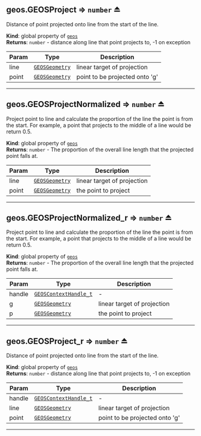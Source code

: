<a name="exp_module_geos--geos.GEOSProject"></a>

## geos.GEOSProject ⇒ <code>number</code> ⏏
Distance of point projected onto line from the start of the line.

**Kind**: global property of [<code>geos</code>](/typedefs-enums/typedefs-enums.html#module_geos)  
**Returns**: <code>number</code> - distance along line that point projects to, -1 on exception  

| Param | Type | Description |
| --- | --- | --- |
| line | [<code>GEOSGeometry</code>](/typedefs-enums/typedefs-enums.html#GEOSGeometry) | linear target of projection |
| point | [<code>GEOSGeometry</code>](/typedefs-enums/typedefs-enums.html#GEOSGeometry) | point to be projected onto 'g' |


---
<a name="exp_module_geos--geos.GEOSProjectNormalized"></a>

## geos.GEOSProjectNormalized ⇒ <code>number</code> ⏏
Project point to line and calculate the proportion of the line the point is from the start. For example, a point that projects to the middle of a line would be return 0.5.

**Kind**: global property of [<code>geos</code>](/typedefs-enums/typedefs-enums.html#module_geos)  
**Returns**: <code>number</code> - The proportion of the overall line length that the projected point falls at.  

| Param | Type | Description |
| --- | --- | --- |
| line | [<code>GEOSGeometry</code>](/typedefs-enums/typedefs-enums.html#GEOSGeometry) | linear target of projection |
| point | [<code>GEOSGeometry</code>](/typedefs-enums/typedefs-enums.html#GEOSGeometry) | the point to project |


---
<a name="exp_module_geos--geos.GEOSProjectNormalized_r"></a>

## geos.GEOSProjectNormalized\_r ⇒ <code>number</code> ⏏
Project point to line and calculate the proportion of the line the point is from the start. For example, a point that projects to the middle of a line would be return 0.5.

**Kind**: global property of [<code>geos</code>](/typedefs-enums/typedefs-enums.html#module_geos)  
**Returns**: <code>number</code> - The proportion of the overall line length that the projected point falls at.  

| Param | Type | Description |
| --- | --- | --- |
| handle | [<code>GEOSContextHandle\_t</code>](/typedefs-enums/typedefs-enums.html#GEOSContextHandle_t) | - |
| g | [<code>GEOSGeometry</code>](/typedefs-enums/typedefs-enums.html#GEOSGeometry) | linear target of projection |
| p | [<code>GEOSGeometry</code>](/typedefs-enums/typedefs-enums.html#GEOSGeometry) | the point to project |


---
<a name="exp_module_geos--geos.GEOSProject_r"></a>

## geos.GEOSProject\_r ⇒ <code>number</code> ⏏
Distance of point projected onto line from the start of the line.

**Kind**: global property of [<code>geos</code>](/typedefs-enums/typedefs-enums.html#module_geos)  
**Returns**: <code>number</code> - distance along line that point projects to, -1 on exception  

| Param | Type | Description |
| --- | --- | --- |
| handle | [<code>GEOSContextHandle\_t</code>](/typedefs-enums/typedefs-enums.html#GEOSContextHandle_t) | - |
| line | [<code>GEOSGeometry</code>](/typedefs-enums/typedefs-enums.html#GEOSGeometry) | linear target of projection |
| point | [<code>GEOSGeometry</code>](/typedefs-enums/typedefs-enums.html#GEOSGeometry) | point to be projected onto 'g' |


---
